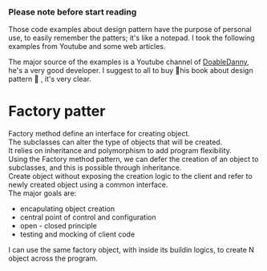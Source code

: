 ### Please note before start reading
Those code examples about design pattern have the purpose of personal use, to easily remember the patters; it's like a notepad. I took the following examples from Youtube and some web articles.

The major source of the examples is a Youtube channel of [DoableDanny](https://www.youtube.com/@doabledanny/videos), he's a very good developer. I suggest to all to buy 📒his book about design pattern 📒 , it's very clear.

# Factory patter
 Factory method define an interface for creating object. \
 The subclasses can alter the type of objects that will be created. \
 It relies on inheritance and polymorphism to add program flexibility. \
 Using the Factory method pattern, we can defer the creation of an object to subclasses, and this is possible through inheritance. \
 Create object without exposing the creation logic to the client and refer to newly created object using a common interface. \
 The major goals are:
- encapulating object creation
- central point of control and configuration
- open - closed principle
- testing and mocking of client code
  
I can use the same factory object, with inside its buildin logics, to create N object across the program.